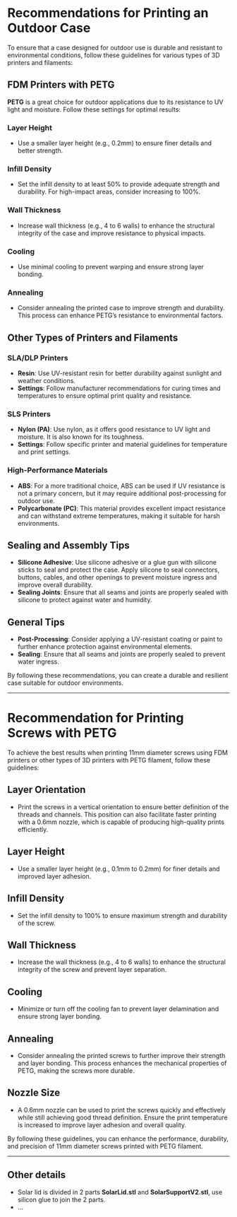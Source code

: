 # Recommendations for Printing an Outdoor Case

To ensure that a case designed for outdoor use is durable and resistant to environmental conditions, follow these guidelines for various types of 3D printers and filaments:

## FDM Printers with PETG

**PETG** is a great choice for outdoor applications due to its resistance to UV light and moisture. Follow these settings for optimal results:


### Layer Height
- Use a smaller layer height (e.g., 0.2mm) to ensure finer details and better strength.

### Infill Density
- Set the infill density to at least 50% to provide adequate strength and durability. For high-impact areas, consider increasing to 100%.

### Wall Thickness
- Increase wall thickness (e.g., 4 to 6 walls) to enhance the structural integrity of the case and improve resistance to physical impacts.

### Cooling
- Use minimal cooling to prevent warping and ensure strong layer bonding.

### Annealing
- Consider annealing the printed case to improve strength and durability. This process can enhance PETG’s resistance to environmental factors.

## Other Types of Printers and Filaments

### SLA/DLP Printers
- **Resin**: Use UV-resistant resin for better durability against sunlight and weather conditions.
- **Settings**: Follow manufacturer recommendations for curing times and temperatures to ensure optimal print quality and resistance.

### SLS Printers
- **Nylon (PA)**: Use nylon, as it offers good resistance to UV light and moisture. It is also known for its toughness.
- **Settings**: Follow specific printer and material guidelines for temperature and print settings.

### High-Performance Materials
- **ABS**: For a more traditional choice, ABS can be used if UV resistance is not a primary concern, but it may require additional post-processing for outdoor use.
- **Polycarbonate (PC)**: This material provides excellent impact resistance and can withstand extreme temperatures, making it suitable for harsh environments.

## Sealing and Assembly Tips

- **Silicone Adhesive**: Use silicone adhesive or a glue gun with silicone sticks to seal and protect the case. Apply silicone to seal connectors, buttons, cables, and other openings to prevent moisture ingress and improve overall durability.
- **Sealing Joints**: Ensure that all seams and joints are properly sealed with silicone to protect against water and humidity.

## General Tips
- **Post-Processing**: Consider applying a UV-resistant coating or paint to further enhance protection against environmental elements.
- **Sealing**: Ensure that all seams and joints are properly sealed to prevent water ingress.

By following these recommendations, you can create a durable and resilient case suitable for outdoor environments.

---

# Recommendation for Printing Screws with PETG

To achieve the best results when printing 11mm diameter screws using FDM printers or other types of 3D printers with PETG filament, follow these guidelines:

## Layer Orientation

- Print the screws in a vertical orientation to ensure better definition of the threads and channels. This position can also facilitate faster printing with a 0.6mm nozzle, which is capable of producing high-quality prints efficiently.

## Layer Height

- Use a smaller layer height (e.g., 0.1mm to 0.2mm) for finer details and improved layer adhesion.

## Infill Density

- Set the infill density to 100% to ensure maximum strength and durability of the screw.

## Wall Thickness

- Increase the wall thickness (e.g., 4 to 6 walls) to enhance the structural integrity of the screw and prevent layer separation.

## Cooling

- Minimize or turn off the cooling fan to prevent layer delamination and ensure strong layer bonding.

## Annealing

- Consider annealing the printed screws to further improve their strength and layer bonding. This process enhances the mechanical properties of PETG, making the screws more durable.

## Nozzle Size

- A 0.6mm nozzle can be used to print the screws quickly and effectively while still achieving good thread definition. Ensure the print temperature is increased to improve layer adhesion and overall quality.

By following these guidelines, you can enhance the performance, durability, and precision of 11mm diameter screws printed with PETG filament.

---

## Other details
*  Solar lid is divided in 2 parts **SolarLid.stl** and **SolarSupportV2.stl**, use silicon glue to join the 2 parts.
* ...